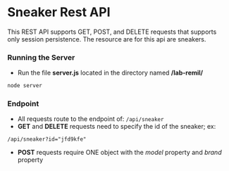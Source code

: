 # Sneaker Rest API
This REST API supports GET, POST, and DELETE requests that supports only session persistence. The resource are for this api are sneakers.

### Running the Server
  - Run the file **server.js** located in the directory named **/lab-remil/**
```sh
node server
```

### Endpoint
- All requests route to the endpoint of: `/api/sneaker`
- **GET** and **DELETE** requests need to specify the id of the sneaker; ex:
```
/api/sneaker?id="jfd9kfe"
```
- **POST** requests require ONE object with the *model* property and *brand* property
